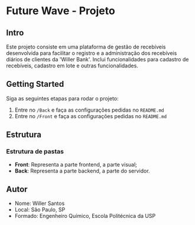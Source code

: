 # Future Wave - Projeto

## Intro

Este projeto consiste em uma plataforma de gestão de recebíveis desenvolvida para facilitar o registro e a administração dos recebíveis diários de clientes da 'Willer Bank'. Inclui funcionalidades para cadastro de recebíveis, cadastro em lote e outras funcionalidades.

## Getting Started

Siga as seguintes etapas para rodar o projeto:

1. Entre no `/Back` e faça as configurações pedidas no `README.md`
2. Entre no `/Front` e faça as configurações pedidas no `README.md`

## Estrutura

### Estrutura de pastas

- **Front**: Representa a parte frontend, a parte visual;
- **Back**: Representa a parte backend, a parte do servidor.

## Autor

- Nome: Willer Santos
- Local: São Paulo, SP
- Formado: Engenheiro Químico, Escola Politécnica da USP
